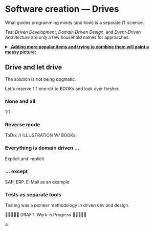 # Software creation &mdash; Drives

What guides programming minds (and how) is a separate IT science.

_Test Driven Development_, _Domain Driven Design_, and _Event-Driven Architecture_ are only a few household names for approaches.

<details><summary><ins>&nbsp;<b>Adding more popular items and trying to combine them will paint a messy picture:</b>&nbsp;</ins></summary>
&nbsp;
  
<picture><img alt="&thinsp;&nbsp;&nbsp;Combinational mess of drives and driven" src="../../../_rsc/_img/illus/AllDrives.jpg"/></picture>

\___________
</details>

## Drive and let drive

The solution is not being dogmatic.

Let's reserve 1:1 one-dir to BOOKs and look over fresher.

### None and all

1:1

### Reverse mode

ToDo: // ILLUSTRATION W/ BOOKs

### Everything is domain driven ...

Explicit and implicit

### ... except

SAP, ERP. E-Mail as an example

### Tests as separate tools

Testing was a pioneer methodology in driven dev and design.

🚧🚧🚧🚧🚧 DRAFT: Work in Progress 🚧🚧🚧🚧🚧

🔚
